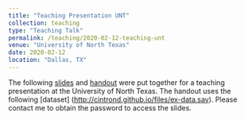 ```yaml
---
title: "Teaching Presentation UNT"
collection: teaching
type: "Teaching Talk"
permalink: /teaching/2020-02-12-teaching-unt
venue: "University of North Texas"
date: 2020-02-12
location: "Dallas, TX"
---
```


The following [slides](http://cintrond.github.io/files/regression-slides.pdf) and [handout](http://cintrond.github.io/files/partialling-out.pdf) were put together for a teaching presentation at the University of North Texas. The handout uses the following [dataset] (http://cintrond.github.io/files/ex-data.sav). Please contact me to obtain the password to access the slides. 


